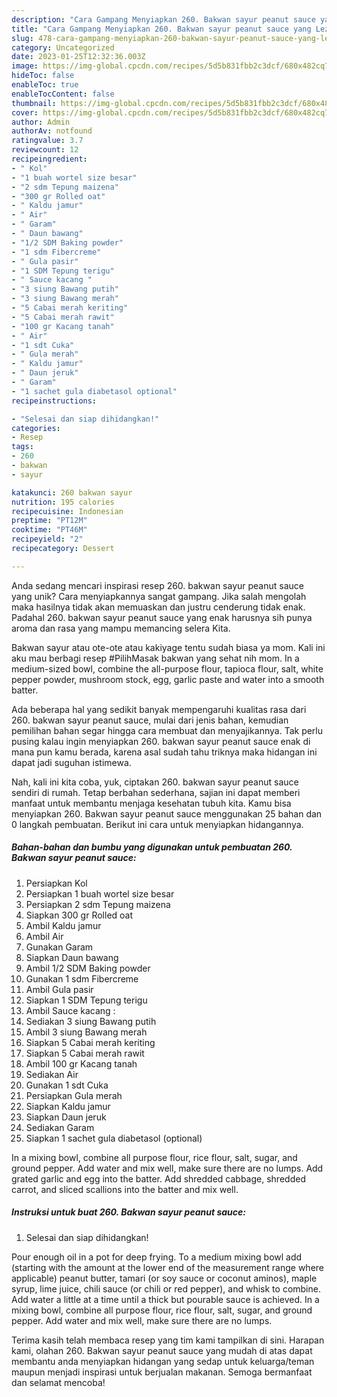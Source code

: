 ```yaml
---
description: "Cara Gampang Menyiapkan 260. Bakwan sayur peanut sauce yang Lezat Sekali"
title: "Cara Gampang Menyiapkan 260. Bakwan sayur peanut sauce yang Lezat Sekali"
slug: 478-cara-gampang-menyiapkan-260-bakwan-sayur-peanut-sauce-yang-lezat-sekali
category: Uncategorized
date: 2023-01-25T12:32:36.003Z
image: https://img-global.cpcdn.com/recipes/5d5b831fbb2c3dcf/680x482cq70/260-bakwan-sayur-peanut-sauce-foto-resep-utama.jpg
hideToc: false
enableToc: true
enableTocContent: false
thumbnail: https://img-global.cpcdn.com/recipes/5d5b831fbb2c3dcf/680x482cq70/260-bakwan-sayur-peanut-sauce-foto-resep-utama.jpg
cover: https://img-global.cpcdn.com/recipes/5d5b831fbb2c3dcf/680x482cq70/260-bakwan-sayur-peanut-sauce-foto-resep-utama.jpg
author: Admin
authorAv: notfound
ratingvalue: 3.7
reviewcount: 12
recipeingredient:
- " Kol"
- "1 buah wortel size besar"
- "2 sdm Tepung maizena"
- "300 gr Rolled oat"
- " Kaldu jamur"
- " Air"
- " Garam"
- " Daun bawang"
- "1/2 SDM Baking powder"
- "1 sdm Fibercreme"
- " Gula pasir"
- "1 SDM Tepung terigu"
- " Sauce kacang "
- "3 siung Bawang putih"
- "3 siung Bawang merah"
- "5 Cabai merah keriting"
- "5 Cabai merah rawit"
- "100 gr Kacang tanah"
- " Air"
- "1 sdt Cuka"
- " Gula merah"
- " Kaldu jamur"
- " Daun jeruk"
- " Garam"
- "1 sachet gula diabetasol optional"
recipeinstructions:

- "Selesai dan siap dihidangkan!"
categories:
- Resep
tags:
- 260
- bakwan
- sayur

katakunci: 260 bakwan sayur 
nutrition: 195 calories
recipecuisine: Indonesian
preptime: "PT12M"
cooktime: "PT46M"
recipeyield: "2"
recipecategory: Dessert

---
```





Anda sedang mencari inspirasi resep 260. bakwan sayur peanut sauce yang unik? Cara menyiapkannya sangat gampang. Jika salah mengolah maka hasilnya tidak akan memuaskan dan justru cenderung tidak enak. Padahal 260. bakwan sayur peanut sauce yang enak harusnya sih punya aroma dan rasa yang mampu memancing selera Kita.





Bakwan sayur atau ote-ote atau kakiyage tentu sudah biasa ya mom. Kali ini aku mau berbagi resep #PilihMasak bakwan yang sehat nih mom. In a medium-sized bowl, combine the all-purpose flour, tapioca flour, salt, white pepper powder, mushroom stock, egg, garlic paste and water into a smooth batter.

Ada beberapa hal yang sedikit banyak mempengaruhi kualitas rasa dari 260. bakwan sayur peanut sauce, mulai dari jenis bahan, kemudian pemilihan bahan segar hingga cara membuat dan menyajikannya. Tak perlu pusing kalau ingin menyiapkan 260. bakwan sayur peanut sauce enak di mana pun kamu berada, karena asal sudah tahu triknya maka hidangan ini dapat jadi suguhan istimewa.






Nah, kali ini kita coba, yuk, ciptakan 260. bakwan sayur peanut sauce sendiri di rumah. Tetap berbahan sederhana, sajian ini dapat memberi manfaat untuk membantu menjaga kesehatan tubuh kita. Kamu bisa menyiapkan 260. Bakwan sayur peanut sauce menggunakan 25 bahan dan 0 langkah pembuatan. Berikut ini cara untuk menyiapkan hidangannya.

<!--inarticleads1-->

##### Bahan-bahan dan bumbu yang digunakan untuk pembuatan 260. Bakwan sayur peanut sauce:

1. Persiapkan  Kol
1. Persiapkan 1 buah wortel size besar
1. Persiapkan 2 sdm Tepung maizena
1. Siapkan 300 gr Rolled oat
1. Ambil  Kaldu jamur
1. Ambil  Air
1. Gunakan  Garam
1. Siapkan  Daun bawang
1. Ambil 1/2 SDM Baking powder
1. Gunakan 1 sdm Fibercreme
1. Ambil  Gula pasir
1. Siapkan 1 SDM Tepung terigu
1. Ambil  Sauce kacang :
1. Sediakan 3 siung Bawang putih
1. Ambil 3 siung Bawang merah
1. Siapkan 5 Cabai merah keriting
1. Siapkan 5 Cabai merah rawit
1. Ambil 100 gr Kacang tanah
1. Sediakan  Air
1. Gunakan 1 sdt Cuka
1. Persiapkan  Gula merah
1. Siapkan  Kaldu jamur
1. Siapkan  Daun jeruk
1. Sediakan  Garam
1. Siapkan 1 sachet gula diabetasol (optional)


In a mixing bowl, combine all purpose flour, rice flour, salt, sugar, and ground pepper. Add water and mix well, make sure there are no lumps. Add grated garlic and egg into the batter. Add shredded cabbage, shredded carrot, and sliced scallions into the batter and mix well. 

<!--inarticleads2-->

##### Instruksi untuk buat 260. Bakwan sayur peanut sauce:


1. Selesai dan siap dihidangkan!

Pour enough oil in a pot for deep frying. To a medium mixing bowl add (starting with the amount at the lower end of the measurement range where applicable) peanut butter, tamari (or soy sauce or coconut aminos), maple syrup, lime juice, chili sauce (or chili or red pepper), and whisk to combine. Add water a little at a time until a thick but pourable sauce is achieved. In a mixing bowl, combine all purpose flour, rice flour, salt, sugar, and ground pepper. Add water and mix well, make sure there are no lumps. 

Terima kasih telah membaca resep yang tim kami tampilkan di sini. Harapan kami, olahan 260. Bakwan sayur peanut sauce yang mudah di atas dapat membantu anda menyiapkan hidangan yang sedap untuk keluarga/teman maupun menjadi inspirasi untuk berjualan makanan. Semoga bermanfaat dan selamat mencoba!
